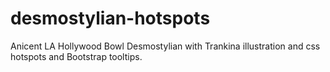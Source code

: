 # desmostylian-hotspots
Anicent LA Hollywood Bowl Desmostylian with Trankina illustration and css hotspots and Bootstrap tooltips. 
